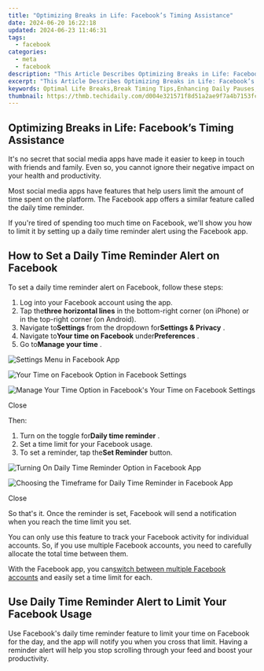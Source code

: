 ```yaml
---
title: "Optimizing Breaks in Life: Facebook’s Timing Assistance"
date: 2024-06-20 16:22:18
updated: 2024-06-23 11:46:31
tags:
  - facebook
categories:
  - meta
  - facebook
description: "This Article Describes Optimizing Breaks in Life: Facebook’s Timing Assistance"
excerpt: "This Article Describes Optimizing Breaks in Life: Facebook’s Timing Assistance"
keywords: Optimal Life Breaks,Break Timing Tips,Enhancing Daily Pauses,Smart Break Planning,Facebook Time Aid,Maximize Rest Intervals,Efficient Leisure Strategy
thumbnail: https://thmb.techidaily.com/d004e321571f8d51a2ae9f7a4b7153fccec7b768f103127dc57e6f31d9323935.jpg
---
```


## Optimizing Breaks in Life: Facebook’s Timing Assistance

 It's no secret that social media apps have made it easier to keep in touch with friends and family. Even so, you cannot ignore their negative impact on your health and productivity.

 Most social media apps have features that help users limit the amount of time spent on the platform. The Facebook app offers a similar feature called the daily time reminder.

 If you're tired of spending too much time on Facebook, we'll show you how to limit it by setting up a daily time reminder alert using the Facebook app.

## How to Set a Daily Time Reminder Alert on Facebook

To set a daily time reminder alert on Facebook, follow these steps:

1. Log into your Facebook account using the app.
2. Tap the**three horizontal lines** in the bottom-right corner (on iPhone) or in the top-right corner (on Android).
3. Navigate to**Settings** from the dropdown for**Settings & Privacy** .
4. Navigate to**Your time on Facebook** under**Preferences** .
5. Go to**Manage your time** .

![Settings Menu in Facebook App](https://static1.makeuseofimages.com/wordpress/wp-content/uploads/2022/05/Settings-Menu-in-Facebook-App.jpg)

![Your Time on Facebook Option in Facebook Settings](https://static1.makeuseofimages.com/wordpress/wp-content/uploads/2022/05/Your-Time-on-Facebook-Option-in-Facebook-Settings.jpg)

![Manage Your Time Option in Facebook's Your Time on Facebook Settings](https://static1.makeuseofimages.com/wordpress/wp-content/uploads/2022/05/Manage-Your-Time-Option-in-Facebooks-Your-Time-on-Facebook-Settings.jpg)

Close

Then:

1. Turn on the toggle for**Daily time reminder** .
2. Set a time limit for your Facebook usage.
3. To set a reminder, tap the**Set Reminder** button.

![Turning On Daily Time Reminder Option in Facebook App](https://static1.makeuseofimages.com/wordpress/wp-content/uploads/2022/05/Turning-On-Daily-Time-Reminder-Option-in-Facebook-App.jpg)

![Choosing the Timeframe for Daily Time Reminder in Facebook App](https://static1.makeuseofimages.com/wordpress/wp-content/uploads/2022/05/Choosing-the-Timeframe-for-Daily-Time-Reminder-in-Facebook-App.jpg)

Close

 So that's it. Once the reminder is set, Facebook will send a notification when you reach the time limit you set.

 You can only use this feature to track your Facebook activity for individual accounts. So, if you use multiple Facebook accounts, you need to carefully allocate the total time between them.

 With the Facebook app, you can[switch between multiple Facebook accounts](https://www.makeuseof.com/tag/quickly-switch-facebook-profiles/) and easily set a time limit for each.

## Use Daily Time Reminder Alert to Limit Your Facebook Usage

 Use Facebook's daily time reminder feature to limit your time on Facebook for the day, and the app will notify you when you cross that limit. Having a reminder alert will help you stop scrolling through your feed and boost your productivity.


<ins class="adsbygoogle"
     style="display:block"
     data-ad-format="autorelaxed"
     data-ad-client="ca-pub-7571918770474297"
     data-ad-slot="1223367746"></ins>



<ins class="adsbygoogle"
     style="display:block"
     data-ad-client="ca-pub-7571918770474297"
     data-ad-slot="8358498916"
     data-ad-format="auto"
     data-full-width-responsive="true"></ins>
